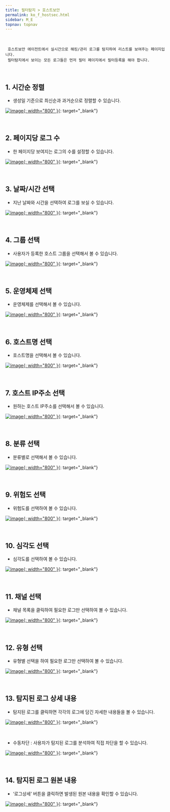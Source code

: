 ```yaml
---
title: 필터탐지 > 호스트보안
permalink: ko_f_hostsec.html
sidebar: M_E
topnav: topnav
---
```


<br />

     호스트보안 에이전트에서 실시간으로 해킹/관리 로그를 탐지하여 리스트를 보여주는 페이지입니다.
     필터탐지에서 보이는 모든 로그들은 먼저 필터 페이지에서 필터등록을 해야 합니다.

<br />

## 1. 시간순 정렬
- 생성일 기준으로 최신순과 과거순으로 정렬할 수 있습니다.

 [![image](/docs/images\Manual\edr\filter\hostsec\001.png){: width="800" }](/docs/images\Manual\edr\filter\hostsec\001.png){: target="_blank"}

<br />

## 2. 페이지당 로그 수
- 한 페이지당 보여지는 로그의 수를 설정할 수 있습니다.

[![image](/docs/images\Manual\edr\filter\hostsec\002.png){: width="800" }](/docs/images\Manual\edr\filter\hostsec\002.png){: target="_blank"}

<br />

## 3. 날짜/시간 선택
- 지난 날짜와 시간을 선택하여 로그를 보실 수 있습니다.

[![image](/docs/images\Manual\edr\filter\hostsec\003.png){: width="800" }](/docs/images\Manual\edr\filter\hostsec\003.png){: target="_blank"} 

<br />

## 4. 그룹 선택
- 사용자가 등록한 호스트 그룹을 선택해서 볼 수 있습니다.

[![image](/docs/images\Manual\edr\filter\hostsec\004.png){: width="800" }](/docs/images\Manual\edr\filter\hostsec\004.png){: target="_blank"}

<br />

## 5. 운영체제 선택
- 운영체제를 선택해서 볼 수 있습니다.

[![image](/docs/images\Manual\edr\filter\hostsec\005.png){: width="800" }](/docs/images\Manual\edr\filter\hostsec\005.png){: target="_blank"}

<br />

## 6. 호스트명 선택
- 호스트명을 선택해서 볼 수 있습니다.

[![image](/docs/images\Manual\edr\filter\hostsec\006.png){: width="800" }](/docs/images\Manual\edr\filter\hostsec\006.png){: target="_blank"}

<br />

## 7. 호스트 IP주소 선택
- 원하는 호스트 IP주소를 선택해서 볼 수 있습니다.

[![image](/docs/images\Manual\edr\filter\hostsec\007.png){: width="800" }](/docs/images\Manual\edr\filter\hostsec\007.png){: target="_blank"}

<br />

## 8. 분류 선택
- 분류별로 선택해서 볼 수 있습니다.

[![image](/docs/images\Manual\edr\filter\hostsec\008.png){: width="800" }](/docs/images\Manual\edr\filter\hostsec\008.png){: target="_blank"}

<br />

## 9. 위험도 선택
- 위험도를 선택하여 볼 수 있습니다.

[![image](/docs/images\Manual\edr\filter\hostsec\009.png){: width="800" }](/docs/images\Manual\edr\filter\hostsec\009.png){: target="_blank"}
 
 <br />

## 10. 심각도 선택
- 심각도를 선택하여 볼 수 있습니다.

[![image](/docs/images\Manual\edr\filter\hostsec\010.png){: width="800" }](/docs/images\Manual\edr\filter\hostsec\010.png){: target="_blank"}

<br />

## 11. 채널 선택
- 채널 목록을 클릭하여 필요한 로그만 선택하여 볼 수 있습니다.

[![image](/docs/images\Manual\edr\filter\hostsec\011.png){: width="800" }](/docs/images\Manual\edr\filter\hostsec\011.png){: target="_blank"}

<br />

## 12. 유형 선택
- 유형별 선택을 하여 필요한 로그만 선택하여 볼 수 있습니다.

[![image](/docs/images\Manual\edr\filter\hostsec\012.png){: width="800" }](/docs/images\Manual\edr\filter\hostsec\012.png){: target="_blank"}

<br />


## 13. 탐지된 로그 상세 내용
- 탐지된 로그를 클릭하면 각각의 로그에 담긴 자세한 내용들을 볼 수 있습니다.

[![image](/docs/images\Manual\edr\filter\hostsec\013.png){: width="800" }](/docs/images\Manual\edr\filter\hostsec\013.png){: target="_blank"}

<br />

- 수동차단 : 사용자가 탐지된 로그를 분석하여 직접 차단을 할 수 있습니다.

[![image](/docs/images\Manual\edr\filter\hostsec\015.png){: width="800" }](/docs/images\Manual\edr\filter\hostsec\014.png){: target="_blank"}


<br />

## 14. 탐지된 로그 원본 내용
- ‘로그상세’ 버튼을 클릭하면 발생된 원본 내용을 확인할 수 있습니다.

[![image](/docs/images\Manual\edr\filter\hostsec\014.png){: width="800" }](/docs/images\Manual\edr\filter\hostsec\014.png){: target="_blank"}
